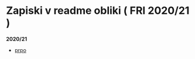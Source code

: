 # Zapiski v readme obliki ( FRI 2020/21 )
**2020/21**
- <a href="https://github.com/mindOfCaspian/zapiski/prpo">prpo</a>
